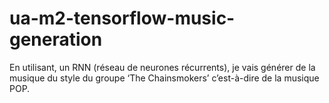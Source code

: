 # ua-m2-tensorflow-music-generation
En utilisant, un RNN (réseau de neurones récurrents), je vais générer de la musique du style du groupe ‘The Chainsmokers’ c’est-à-dire de la musique POP.
